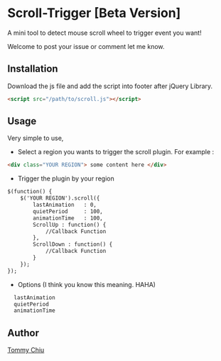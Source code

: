 # Scroll-Trigger [Beta Version]

A mini tool to detect mouse scroll wheel to trigger event you want!

Welcome to post your issue or comment let me know.

## Installation
Download the js file and add the script into footer after jQuery Library.
```html
<script src="/path/to/scroll.js"></script>
```

## Usage
Very simple to use,
- Select a region you wants to trigger the scroll plugin. For example :
```html
<div class="YOUR REGION"> some content here </div>
```
- Trigger the plugin by your region
```html
$(function() {
    $('YOUR REGION').scroll({
        lastAnimation   : 0,
        quietPeriod     : 100,
        animationTime   : 100,
        ScrollUp : function() {
            //Callback Function
        },
        ScrollDown : function() {
            //Callback Function
        }
    });
});
```
- Options (I think you know this meaning. HAHA)
```html
  lastAnimation
  quietPeriod
  animationTime
```

## Author
[Tommy Chiu](https://github.com/tommychoo)

